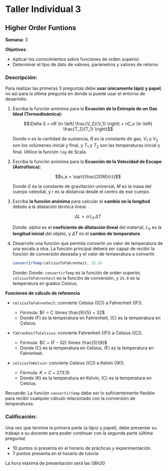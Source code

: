 # Taller Individual  3
## Higher Order Funtions

**Semana**: 3

**Objetivos**:

- Aplicar los conocimientos sobre funciones de orden superior.
- Determinar el tipo de dato de valores, parámetros y valores de retorno

### Descripción:

Para realizar las primeras 3 preguntas debe **usar únicamente lápiz y papel**, no así para la última pregunta en donde si puede usar el entorno de desarrollo.

1. Escriba la función anónima para la **Ecuación de la Entropía de un Gas Ideal (Termodinámica):** 
   
   $$\Delta S = nR \ln \left( \frac{V_2}{V_1} \right) + nC_v \ln \left( \frac{T_2}{T_1} \right)$$ 

   Donde $n$ es la cantidad de sustancia, $R$ es la constante de gas, $V_1$ y $V_2$ son los volúmenes inicial y final, y $T_1$ y $T_2$ son las temperaturas inicial y final. Utilice la función ``log`` de Scala. 


2. Escriba la función anónima para la **Ecuación de la Velocidad de Escape (Astrofísica):** 

    $$v_e = \sqrt{\frac{2GM}{r}}$$

   Donde $G$ es la constante de gravitación universal, $M$ es la masa del cuerpo celestial, y $r$ es la distancia desde el centro de ese cuerpo.

3. Escriba **la función anónima** para calcular el **cambio en la longitud** debido a la dilatación térmica lineal.

    $$\Delta L = \alpha\, L_{0}\, \Delta T$$

   Donde: $alpha$ es el **coeficiente de dilatación lineal** del material, $L_{0}$ es la **longitud inicial** del objeto, y $\Delta T$ es el **cambio de temperatura**.

1. Desarrolle una función que permita convertir un valor de temperatura de una escala a otra. La función principal deberá ser capaz de recibir la función de conversión deseada y el valor de temperatura a convertir.

   ```scala
   convertirTemp(celsiusToFahrenheit, 25.0)
   ```

   Donde: Donde: `convertirTemp` es la función de orden superior, `celsiusToFahrenheit` es la función de conversión, y `25.0` es la temperatura en grados Celsius.

  **Funciones de cálculo de referencia**

  - `celsiusToFahrenheit`: convierte Celsius (\(C\)) a Fahrenheit (\(F\)).
    - Fórmula: $F = C \times \frac{9}{5} + 32$
    - Donde \(F\) es la temperatura en Fahrenheit, \(C\) es la temperatura en Celsius.

  - `fahrenheitToCelsius`: convierte Fahrenheit (\(F\)) a Celsius (\(C\)).
    - Fórmula: $C = (F - 32) \times \frac{5}{9}$
    - Donde \(C\) es la temperatura en Celsius, \(F\) es la temperatura en Fahrenheit.

  - `celsiusToKelvin`: convierte Celsius (\(C\)) a Kelvin (\(K\)).
    - Fórmula: $K = C + 273.15$
    - Donde \(K\) es la temperatura en Kelvin, \(C\) es la temperatura en Celsius.

   Recuerde: La función `convertirTemp` debe ser lo suficientemente flexible para recibir cualquier cálculo relacionado con la conversión de temperaturas.



### Calificación:

Una vez que termine la primera parte (a lápiz y papel), debe presentar su trabajo a su docente para poder continuar con la segunda parte (última pregunta)

- 10 puntos si presenta en el horario de prácticas y experimentación.
- 7 puntos presenta en el horario de tutoría

La hora máxima de presentación será las 08h20
